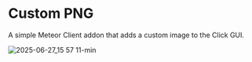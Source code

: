 # Custom PNG

A simple Meteor Client addon that adds a custom image to the Click GUI.

![2025-06-27_15 57 11-min](https://github.com/user-attachments/assets/acad197f-80f8-4b33-ba92-208151297b64)
